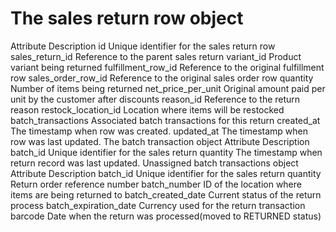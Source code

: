 # The sales return row object

Attribute Description id Unique identifier for the sales return row sales_return_id
Reference to the parent sales return variant_id Product variant being returned
fulfillment_row_id Reference to the original fulfillment row sales_order_row_id
Reference to the original sales order row quantity Number of items being returned
net_price_per_unit Original amount paid per unit by the customer after discounts
reason_id Reference to the return reason restock_location_id Location where items will
be restocked batch_transactions Associated batch transactions for this return created_at
The timestamp when row was created. updated_at The timestamp when row was last updated.
The batch transaction object Attribute Description batch_id Unique identifier for the
sales return quantity The timestamp when return record was last updated. Unassigned
batch transactions object Attribute Description batch_id Unique identifier for the sales
return quantity Return order reference number batch_number ID of the location where
items are being returned to batch_created_date Current status of the return process
batch_expiration_date Currency used for the return transaction barcode Date when the
return was processed(moved to RETURNED status)
